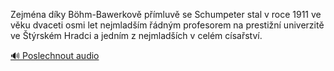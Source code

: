 
Zejména díky Böhm-Bawerkově přímluvě se Schumpeter stal v roce 1911 ve věku dvaceti osmi let nejmladším řádným profesorem na prestižní univerzitě ve Štýrském Hradci a jedním z nejmladších v celém císařství.

[🔊 Poslechnout audio](/data/7-paragraphs/audio/chapter_174/para_002-Zejmna-dky-Bhm-Bawerkov-pmluv-se-Schumpeter.mp3)
